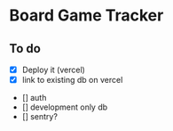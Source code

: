 # Board Game Tracker

## To do

- [x] Deploy it (vercel)
- [x] link to existing db on vercel
- [] auth
- [] development only db
- [] sentry?
